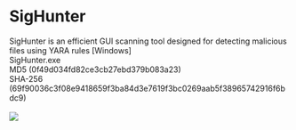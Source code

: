 # SigHunter
SigHunter is an efficient GUI scanning tool designed for detecting malicious files using YARA rules [Windows]
<br />SigHunter.exe
<br />MD5 (0f49d034fd82ce3cb27ebd379b083a23)
<br />SHA-256 (69f90036c3f08e9418659f3ba84d3e7619f3bc0269aab5f38965742916f6bdc9)
<br />
<br />
 ![](https://raw.githubusercontent.com/tssarq/SigHunter/refs/heads/main/SigHunter-1.2.gif)

